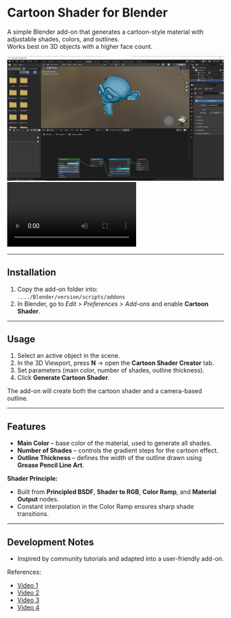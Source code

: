 # Cartoon Shader for Blender

A simple Blender add-on that generates a cartoon-style material with adjustable shades, colors, and outlines.  
Works best on 3D objects with a higher face count.  

![Image](./media/3d_2.png)  
![Video](./media/3d_2.mp4)  

---

## Installation
1. Copy the add-on folder into:  
   `..../Blender/version/scripts/addons`  
2. In Blender, go to *Edit > Preferences > Add-ons* and enable **Cartoon Shader**.  

---

## Usage
1. Select an active object in the scene.  
2. In the 3D Viewport, press **N** → open the **Cartoon Shader Creator** tab.  
3. Set parameters (main color, number of shades, outline thickness).  
4. Click **Generate Cartoon Shader**.  

The add-on will create both the cartoon shader and a camera-based outline.  

---

## Features
- **Main Color** – base color of the material, used to generate all shades.  
- **Number of Shades** – controls the gradient steps for the cartoon effect.  
- **Outline Thickness** – defines the width of the outline drawn using **Grease Pencil Line Art**.  

**Shader Principle:**
- Built from **Principled BSDF**, **Shader to RGB**, **Color Ramp**, and **Material Output** nodes.  
- Constant interpolation in the Color Ramp ensures sharp shade transitions.  

---

## Development Notes
- Inspired by community tutorials and adapted into a user-friendly add-on.

References:  
- [Video 1](https://www.youtube.com/watch?v=8HHQUD3HxdY)  
- [Video 2](https://www.youtube.com/shorts/JLCs98lpR_Q)  
- [Video 3](https://www.youtube.com/watch?v=bViS42E8Y4M)  
- [Video 4](https://www.youtube.com/watch?v=NPZq_GYtx28)  

